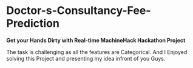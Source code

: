 # Doctor-s-Consultancy-Fee-Prediction
**Get your Hands Dirty with Real-time MachineHack Hackathon Project**

The task is challenging as all the features are Categorical. And I Enjoyed solving this Project and presenting my idea infront of you Guys. 
